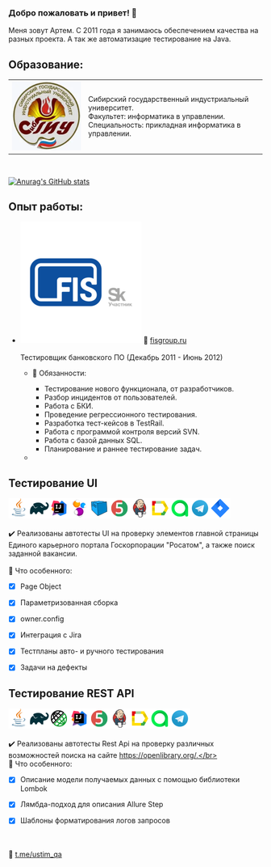 ### Добро пожаловать и привет! 👋
Меня зовут Артем. С 2011 года я занимаюсь обеспечением качества на разных проекта. А так же автоматизацие тестирование на Java.</br>
<!--
**artem-ustimchik/artem-ustimchik** is a ✨ _special_ ✨ repository because its `README.md` (this file) appears on your GitHub profile.

Here are some ideas to get you started:

- 🔭 I’m currently working on ...
- 🌱 I’m currently learning ...
- 👯 I’m looking to collaborate on ...
- 🤔 I’m looking for help with ...
- 💬 Ask me about ...
- 📫 How to reach me: ...
- 😄 Pronouns: ...
- ⚡ Fun fact: ...
-->

## Образование:
<table width="100%" border='0'>
   <tr> 
    <td width="30%" valign="bottom"><img src="/images/sibgiu.webp"></td><td valign="middle">Сибирский государственный индустриальный университет.</br>Факультет: информатика в управлении.</br>Специальность: прикладная информатика в управлении.</td></tr>
   </tr>
  </table>
  </br>

[![Anurag's GitHub stats](https://github-readme-stats.vercel.app/api?username=artem-ustimchik)](https://github.com/artem-ustimchik/github-readme-stats)

## Опыт работы:
- ![This is an image](/images/fis.png) :link: <a target="_blank" href="https://fisgroup.ru">fisgroup.ru</a></br></br> Тестировщик банковского ПО (Декабрь 2011 - Июнь 2012)
  - :triangular_flag_on_post: Обязанности:
    - Тестирование нового функционала, от разработчиков. 
    - Разбор инцидентов от пользователей.
    - Работа с БКИ.
    - Проведение регрессионного тестирования.
    - Разработка тест-кейсов в TestRail.
    - Работа с программой контроля версий SVN.
    - Работа с базой данных SQL.
    - Планирование и раннее тестирование задач.
  
  - 
## Тестирование UI
![This is an image](/icons/Java.png)![This is an image](/icons/Gradle.png)![This is an image](/icons/Intelij_IDEA.png)![This is an image](/icons/Selenide.png)![This is an image](/icons/Selenoid.png)![This is an image](/icons/JUnit5.png)![This is an image](/icons/Jenkins.png)![This is an image](/icons/Allure_Report.png)![This is an image](/icons/AllureTestOps.png)![This is an image](/icons/Telegram.png)![This is an image](/icons/Jira.png)</br></br>
:heavy_check_mark: Реализованы автотесты UI на проверку элементов главной страницы Единого карьерного портала Госкорпорации "Росатом", а также поиск заданной вакансии.</br></br>
:triangular_flag_on_post: Что особенного:

- [x] Page Object
- [x] Параметризованная сборка
- [x] owner.config
- [x] Интеграция с Jira
- [x] Тестпланы авто- и ручного тестирования
- [x] Задачи на дефекты


## Тестирование REST API
![This is an image](/icons/Java.png)![This is an image](/icons/Gradle.png)![This is an image](/icons/Rest-Assured.png)![This is an image](/icons/Intelij_IDEA.png)![This is an image](/icons/JUnit5.png)![This is an image](/icons/Jenkins.png)![This is an image](/icons/Allure_Report.png)![This is an image](/icons/AllureTestOps.png)![This is an image](/icons/Telegram.png)</br></br>
:heavy_check_mark: Реализованы автотесты Rest Api на проверку различных возможностей поиска на сайте https://openlibrary.org/.</br></br>
:triangular_flag_on_post: Что особенного:

- [x] Описание модели получаемых данных с помощью библиотеки Lombok
- [x] Лямбда-подход для описания Allure Step
- [x] Шаблоны форматирования логов запросов


</br></br>
💬 <a target="_blank" href="https://t.me/ustim_qa">t.me/ustim_qa</a>

